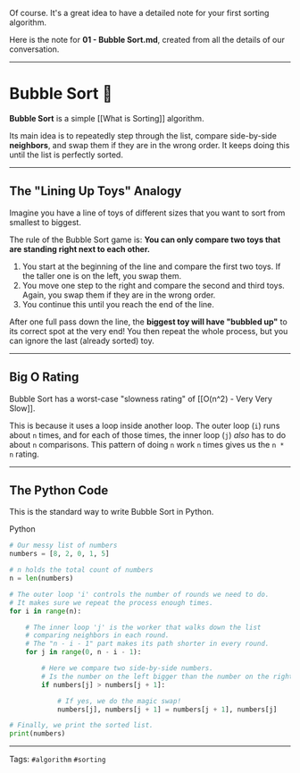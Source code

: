 Of course. It's a great idea to have a detailed note for your first sorting algorithm.

Here is the note for **01 - Bubble Sort.md**, created from all the details of our conversation.

---

# Bubble Sort 🫧

**Bubble Sort** is a simple [[What is Sorting]] algorithm.

Its main idea is to repeatedly step through the list, compare side-by-side **neighbors**, and swap them if they are in the wrong order. It keeps doing this until the list is perfectly sorted.

---

## The "Lining Up Toys" Analogy

Imagine you have a line of toys of different sizes that you want to sort from smallest to biggest.

The rule of the Bubble Sort game is: **You can only compare two toys that are standing right next to each other.**

1. You start at the beginning of the line and compare the first two toys. If the taller one is on the left, you swap them.
2. You move one step to the right and compare the second and third toys. Again, you swap them if they are in the wrong order.
3. You continue this until you reach the end of the line.

After one full pass down the line, the **biggest toy will have "bubbled up"** to its correct spot at the very end! You then repeat the whole process, but you can ignore the last (already sorted) toy.

---

## Big O Rating

Bubble Sort has a worst-case "slowness rating" of [[O(n^2) - Very Very Slow]].

This is because it uses a loop inside another loop. The outer loop (`i`) runs about `n` times, and for each of those times, the inner loop (`j`) _also_ has to do about `n` comparisons. This pattern of doing `n` work `n` times gives us the `n * n` rating.

---

## The Python Code

This is the standard way to write Bubble Sort in Python.

Python

```Python
# Our messy list of numbers
numbers = [8, 2, 0, 1, 5]

# n holds the total count of numbers
n = len(numbers)

# The outer loop 'i' controls the number of rounds we need to do.
# It makes sure we repeat the process enough times.
for i in range(n):

    # The inner loop 'j' is the worker that walks down the list
    # comparing neighbors in each round.
    # The "n - i - 1" part makes its path shorter in every round.
    for j in range(0, n - i - 1):

        # Here we compare two side-by-side numbers.
        # Is the number on the left bigger than the number on the right?
        if numbers[j] > numbers[j + 1]:

            # If yes, we do the magic swap!
            numbers[j], numbers[j + 1] = numbers[j + 1], numbers[j]

# Finally, we print the sorted list.
print(numbers)
```

---

Tags: `#algorithm` `#sorting`